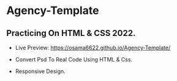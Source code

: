 # Agency-Template
## Practicing On HTML &amp; CSS 2022.

- Live Preview: https://osama6622.github.io/Agency-Template/

- Convert Psd To Real Code Using HTML & Css.
- Responsive Design.
